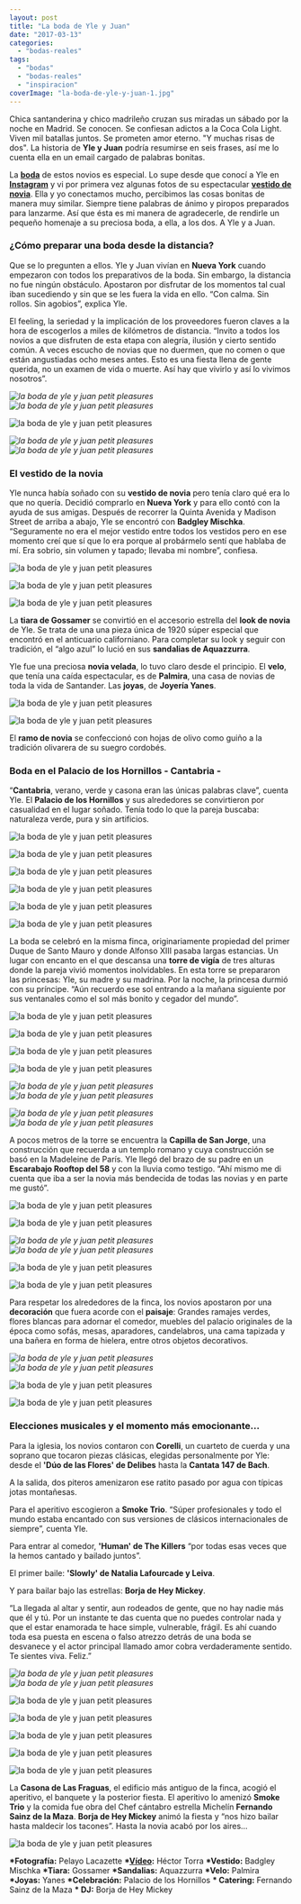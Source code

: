 ```yaml
---
layout: post
title: "La boda de Yle y Juan"
date: "2017-03-13"
categories: 
  - "bodas-reales"
tags: 
  - "bodas"
  - "bodas-reales"
  - "inspiracion"
coverImage: "la-boda-de-yle-y-juan-1.jpg"
---
```


Chica santanderina y chico madrileño cruzan sus miradas un sábado por la noche en Madrid. Se conocen. Se confiesan adictos a la Coca Cola Light. Viven mil batallas juntos. Se prometen amor eterno. "Y muchas risas de dos". La historia de **Yle y Juan** podría resumirse en seis frases, así me lo cuenta ella en un email cargado de palabras bonitas.

La [**boda**](https://petitpleasures.com/bodas/) de estos novios es especial. Lo supe desde que conocí a Yle en [**Instagram**](https://www.instagram.com/petit_pleasures_/) y vi por primera vez algunas fotos de su espectacular [**vestido de novia**](https://petitpleasures.com/vestidos/). Ella y yo conectamos mucho, percibimos las cosas bonitas de manera muy similar. Siempre tiene palabras de ánimo y piropos preparados para lanzarme. Así que ésta es mi manera de agradecerle, de rendirle un pequeño homenaje a su preciosa boda, a ella, a los dos. A Yle y a Juan.

### ¿Cómo preparar una boda desde la distancia?

Que se lo pregunten a ellos. Yle y Juan vivían en **Nueva York** cuando empezaron con todos los preparativos de la boda. Sin embargo, la distancia no fue ningún obstáculo. Apostaron por disfrutar de los momentos tal cual iban sucediendo y sin que se les fuera la vida en ello. “Con calma. Sin rollos. Sin agobios”, explica Yle.

El feeling, la seriedad y la implicación de los proveedores fueron claves a la hora de escogerlos a miles de kilómetros de distancia. “Invito a todos los novios a que disfruten de esta etapa con alegría, ilusión y cierto sentido común. A veces escucho de novias que no duermen, que no comen o que están angustiadas ocho meses antes. Esto es una fiesta llena de gente querida, no un examen de vida o muerte. Así hay que vivirlo y así lo vivimos nosotros”.

 *![la boda de yle y juan petit pleasures](/images/la-boda-de-yle-y-juan-2.jpg)*  *![la boda de yle y juan petit pleasures](/images/la-boda-de-yle-y-juan-3.jpg)* 

![la boda de yle y juan petit pleasures](/images/la-boda-de-yle-y-juan-4.jpg)

 *![la boda de yle y juan petit pleasures](/images/la-boda-de-yle-y-juan-5.jpg)*  *![la boda de yle y juan petit pleasures](/images/la-boda-de-yle-y-juan-6.jpg)* 

### El vestido de la novia

Yle nunca había soñado con su **vestido de novia** pero tenía claro qué era lo que no quería. Decidió comprarlo en **Nueva York** y para ello contó con la ayuda de sus amigas. Después de recorrer la Quinta Avenida y Madison Street de arriba a abajo, Yle se encontró con **Badgley Mischka**. “Seguramente no era el mejor vestido entre todos los vestidos pero en ese momento creí que sí que lo era porque al probármelo sentí que hablaba de mí. Era sobrio, sin volumen y tapado; llevaba mi nombre”, confiesa.

![la boda de yle y juan petit pleasures](/images/la-boda-de-yle-y-juan-7.jpg)

![la boda de yle y juan petit pleasures](/images/la-boda-de-yle-y-juan-8.jpg)

![la boda de yle y juan petit pleasures](/images/la-boda-de-yle-y-juan-9.jpg)

La **tiara de Gossamer** se convirtió en el accesorio estrella del **look de novia** de Yle. Se trata de una una pieza única de 1920 súper especial que encontró en el anticuario californiano. Para completar su look y seguir con tradición, el “algo azul” lo lució en sus **sandalias de Aquazzurra**.

Yle fue una preciosa **novia velada**, lo tuvo claro desde el principio. El **velo**, que tenía una caída espectacular, es de **Palmira**, una casa de novias de toda la vida de Santander. Las **joyas**, de **Joyería Yanes**.

![la boda de yle y juan petit pleasures](/images/la-boda-de-yle-y-juan-10.jpg)

![la boda de yle y juan petit pleasures](/images/la-boda-de-yle-y-juan-11.jpg)

El **ramo de novia** se confeccionó con hojas de olivo como guiño a la tradición olivarera de su suegro cordobés.

### Boda en el Palacio de los Hornillos - Cantabria -

“**Cantabria**, verano, verde y casona eran las únicas palabras clave”, cuenta Yle. El **Palacio de los Hornillos** y sus alrededores se convirtieron por casualidad en el lugar soñado. Tenía todo lo que la pareja buscaba: naturaleza verde, pura y sin artificios.

![la boda de yle y juan petit pleasures](/images/la-boda-de-yle-y-juan-12.jpg)

![la boda de yle y juan petit pleasures](/images/la-boda-de-yle-y-juan-13.jpg)

![la boda de yle y juan petit pleasures](/images/la-boda-de-yle-y-juan-14.jpg)

![la boda de yle y juan petit pleasures](/images/la-boda-de-yle-y-juan-15.jpg)

![la boda de yle y juan petit pleasures](/images/la-boda-de-yle-y-juan-16.jpg)

![la boda de yle y juan petit pleasures](/images/la-boda-de-yle-y-juan-17.jpg)

La boda se celebró en la misma finca, originariamente propiedad del primer Duque de Santo Mauro y donde Alfonso XIII pasaba largas estancias. Un lugar con encanto en el que descansa una **torre de vigía** de tres alturas donde la pareja vivió momentos inolvidables. En esta torre se prepararon las princesas: Yle, su madre y su madrina. Por la noche, la princesa durmió con su príncipe. “Aún recuerdo ese sol entrando a la mañana siguiente por sus ventanales como el sol más bonito y cegador del mundo”.

![la boda de yle y juan petit pleasures](/images/la-boda-de-yle-y-juan-18.jpg)

![la boda de yle y juan petit pleasures](/images/la-boda-de-yle-y-juan-19.jpg)

![la boda de yle y juan petit pleasures](/images/la-boda-de-yle-y-juan-20.jpg)

![la boda de yle y juan petit pleasures](/images/la-boda-de-yle-y-juan-21.jpg)

 *![la boda de yle y juan petit pleasures](/images/la-boda-de-yle-y-juan-22.jpg)*  *![la boda de yle y juan petit pleasures](/images/la-boda-de-yle-y-juan-23.jpg)* 

 *![la boda de yle y juan petit pleasures](/images/la-boda-de-yle-y-juan-24.jpg)*  *![la boda de yle y juan petit pleasures](/images/la-boda-de-yle-y-juan-25.jpg)* 

A pocos metros de la torre se encuentra la **Capilla de San Jorge**, una construcción que recuerda a un templo romano y cuya construcción se basó en la Madeleine de París. Yle llegó del brazo de su padre en un **Escarabajo Rooftop del 58** y con la lluvia como testigo. “Ahí mismo me di cuenta que iba a ser la novia más bendecida de todas las novias y en parte me gustó”.

![la boda de yle y juan petit pleasures](/images/la-boda-de-yle-y-juan-26.jpg)

![la boda de yle y juan petit pleasures](/images/la-boda-de-yle-y-juan-27.jpg)

 *![la boda de yle y juan petit pleasures](/images/la-boda-de-yle-y-juan-28.jpg)*  *![la boda de yle y juan petit pleasures](/images/la-boda-de-yle-y-juan-29.jpg)* 

![la boda de yle y juan petit pleasures](/images/la-boda-de-yle-y-juan-30.jpg)

![la boda de yle y juan petit pleasures](/images/la-boda-de-yle-y-juan-31.jpg)

Para respetar los alrededores de la finca, los novios apostaron por una **decoración** que fuera acorde con el **paisaje**: Grandes ramajes verdes, flores blancas para adornar el comedor, muebles del palacio originales de la época como sofás, mesas, aparadores, candelabros, una cama tapizada y una bañera en forma de hielera, entre otros objetos decorativos.

 *![la boda de yle y juan petit pleasures](/images/la-boda-de-yle-y-juan-32.jpg)*  *![la boda de yle y juan petit pleasures](/images/la-boda-de-yle-y-juan-33.jpg)* 

![la boda de yle y juan petit pleasures](/images/la-boda-de-yle-y-juan-34.jpg)

![la boda de yle y juan petit pleasures](/images/la-boda-de-yle-y-juan-35.jpg)

### Elecciones musicales y el momento más emocionante...

Para la iglesia, los novios contaron con **Corelli**, un cuarteto de cuerda y una soprano que tocaron piezas clásicas, elegidas personalmente por Yle: desde el **'Dúo de las Flores' de Delibes** hasta la **Cantata 147 de Bach**.

A la salida, dos piteros amenizaron ese ratito pasado por agua con típicas jotas montañesas.

Para el aperitivo escogieron a **Smoke Trio**. “Súper profesionales y todo el mundo estaba encantado con sus versiones de clásicos internacionales de siempre”, cuenta Yle.

Para entrar al comedor, **'Human' de The Killers** “por todas esas veces que la hemos cantado y bailado juntos”.

El primer baile: **'Slowly' de Natalia Lafourcade y Leiva**.

Y para bailar bajo las estrellas: **Borja de Hey Mickey**.

“La llegada al altar y sentir, aun rodeados de gente, que no hay nadie más que él y tú. Por un instante te das cuenta que no puedes controlar nada y que el estar enamorada te hace simple, vulnerable, frágil. Es ahí cuando toda esa puesta en escena o falso atrezzo detrás de una boda se desvanece y el actor principal llamado amor cobra verdaderamente sentido. Te sientes viva. Feliz.”

 *![la boda de yle y juan petit pleasures](/images/la-boda-de-yle-y-juan-36.jpg)*  *![la boda de yle y juan petit pleasures](/images/la-boda-de-yle-y-juan-37.jpg)* 

![la boda de yle y juan petit pleasures](/images/la-boda-de-yle-y-juan-38.jpg)

![la boda de yle y juan petit pleasures](/images/la-boda-de-yle-y-juan-39.jpg)

![la boda de yle y juan petit pleasures](/images/la-boda-de-yle-y-juan-40.jpg)

![la boda de yle y juan petit pleasures](/images/la-boda-de-yle-y-juan-41.jpg)

![la boda de yle y juan petit pleasures](/images/la-boda-de-yle-y-juan-42.jpg)

La **Casona de Las Fraguas**, el edificio más antiguo de la finca, acogió el aperitivo, el banquete y la posterior fiesta. El aperitivo lo amenizó **Smoke Trio** y la comida fue obra del Chef cántabro estrella Michelín **Fernando Sainz de la Maza**. **Borja de Hey Mickey** animó la fiesta y “nos hizo bailar hasta maldecir los tacones”. Hasta la novia acabó por los aires...

![la boda de yle y juan petit pleasures](/images/la-boda-de-yle-y-juan-43.jpg)

**\*Fotografía:** Pelayo Lacazette **\*[Vídeo](https://vimeo.com/200569753/recommended):** Héctor Torra **\*Vestido:** Badgley Mischka **\*Tiara:** Gossamer **\*Sandalias:** Aquazzurra **\*Velo:** Palmira **\*Joyas:** Yanes **\*Celebración:** Palacio de los Hornillos **\* Catering:** Fernando Sainz de la Maza **\* DJ:** Borja de Hey Mickey
